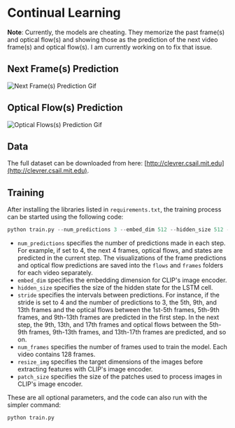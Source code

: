 # Continual Learning 

**Note**: Currently, the models are cheating. They memorize the past frame(s) and optical flow(s) and showing those as the prediction of the next video frame(s) and optical flow(s). I am currently working on to fix that issue.

## Next Frame(s) Prediction 

![Next Frame(s) Prediction Gif](https://imgur.com/bUhf6WR)

## Optical Flow(s) Prediction

![Optical Flows(s) Prediction Gif](gifs/video_00000_flow_pred.gif)

## Data

The full dataset can be downloaded from here: [http://clevrer.csail.mit.edu](http://clevrer.csail.mit.edu).  

## Training

After installing the libraries listed in `requirements.txt`, the training process can be started using the following code:  

```python 
python train.py --num_predictions 3 --embed_dim 512 --hidden_size 512 --stride 1 --num_frames 127 --resize_img 224 --patch_size 32
```  

- `num_predictions` specifies the number of predictions made in each step. For example, if set to 4, the next 4 frames, optical flows, and states are predicted in the current step. The visualizations of the frame predictions and optical flow predictions are saved into the `flows` and `frames` folders for each video separately.  
- `embed_dim` specifies the embedding dimension for CLIP's image encoder.  
- `hidden_size` specifies the size of the hidden state for the LSTM cell.  
- `stride` specifies the intervals between predictions. For instance, if the stride is set to 4 and the number of predictions to 3, the 5th, 9th, and 13th frames and the optical flows between the 1st-5th frames, 5th-9th frames, and 9th-13th frames are predicted in the first step. In the next step, the 9th, 13th, and 17th frames and optical flows between the 5th-9th frames, 9th-13th frames, and 13th-17th frames are predicted, and so on.  
- `num_frames` specifies the number of frames used to train the model. Each video contains 128 frames.  
- `resize_img` specifies the target dimensions of the images before extracting features with CLIP's image encoder.  
- `patch_size` specifies the size of the patches used to process images in CLIP's image encoder.  

These are all optional parameters, and the code can also run with the simpler command:  

```python 
python train.py
```  




